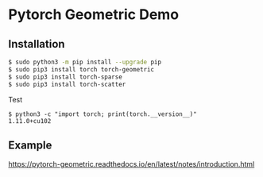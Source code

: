 # Pytorch Geometric Demo

## Installation

```bash
$ sudo python3 -m pip install --upgrade pip
$ sudo pip3 install torch torch-geometric
$ sudo pip3 install torch-sparse
$ sudo pip3 install torch-scatter
```

Test

```
$ python3 -c "import torch; print(torch.__version__)"
1.11.0+cu102
```

## Example

<https://pytorch-geometric.readthedocs.io/en/latest/notes/introduction.html>
